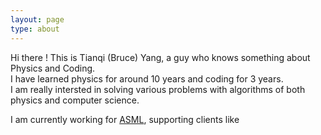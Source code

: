 ```yaml
---
layout: page
type: about
---
```


Hi there ! This is Tianqi (Bruce) Yang, a guy who knows something about Physics and Coding. </br>
I have learned physics for around 10 years and coding for 3 years.</br>
I am really intersted in solving various problems with algorithms of both physics and computer science.

I am currently working for [ASML](https://en.wikipedia.org/wiki/ASML_Holding), supporting clients like  
